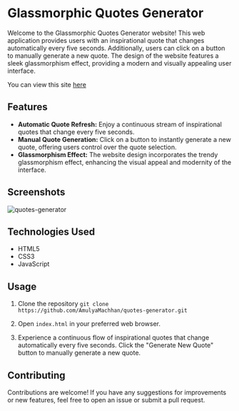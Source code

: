 # Glassmorphic Quotes Generator

Welcome to the Glassmorphic Quotes Generator website! This web application provides users with an inspirational quote that changes automatically every five seconds. Additionally, users can click on a button to manually generate a new quote. The design of the website features a sleek glassmorphism effect, providing a modern and visually appealing user interface.

You can view this site [here](https://amulyamachhan.github.io/Quotes-Generator/)

## Features

- **Automatic Quote Refresh:** Enjoy a continuous stream of inspirational quotes that change every five seconds.
- **Manual Quote Generation:** Click on a button to instantly generate a new quote, offering users control over the quote selection.
- **Glassmorphism Effect:** The website design incorporates the trendy glassmorphism effect, enhancing the visual appeal and modernity of the interface.

## Screenshots

![quotes-generator](https://github.com/AmulyaMachhan/Quotes-Generator/assets/111338400/49b6fd89-b9ee-480d-b2a9-40038468070f)

## Technologies Used

- HTML5
- CSS3
- JavaScript

## Usage

1. Clone the repository
``
git clone https://github.com/AmulyaMachhan/quotes-generator.git
``

3. Open `index.html` in your preferred web browser.

4. Experience a continuous flow of inspirational quotes that change automatically every five seconds. Click the "Generate New Quote" button to manually generate a new quote.

## Contributing

Contributions are welcome! If you have any suggestions for improvements or new features, feel free to open an issue or submit a pull request.
